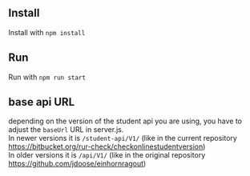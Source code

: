 ## Install
Install with `npm install`

## Run 
Run with `npm run start`

## base api URL
depending on the version of the student api you are using, you have to adjust the `baseUrl` URL in server.js.  
In newer versions it is `/student-api/V1/` (like in the current repository https://bitbucket.org/rur-check/checkonlinestudentversion)  
In older versions it is `/api/V1/` (like in the original repository https://github.com/jdoose/einhornragout)